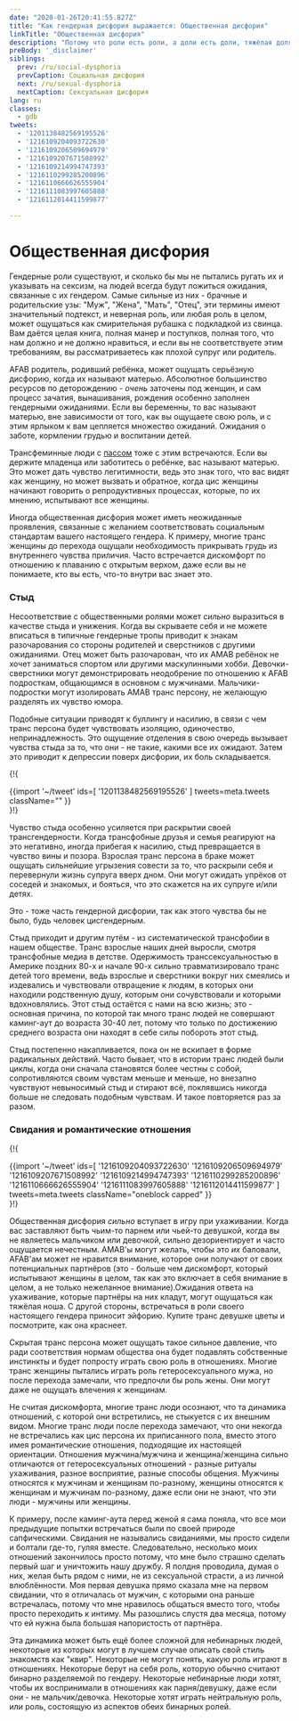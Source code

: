 ```yaml
---
date: "2020-01-26T20:41:55.827Z"
title: "Как гендерная дисфория выражается: Общественная дисфория"
linkTitle: "Общественная дисфория"
description: "Потому что роли есть роли, а доли есть доли, тяжёлая доля - жить в чужой роли."
preBody: '_disclaimer'
siblings:
  prev: /ru/social-dysphoria
  prevCaption: Социальная дисфория
  next: /ru/sexual-dysphoria
  nextCaption: Сексуальная дисфория
lang: ru
classes:
  - gdb
tweets:
  - '1201138482569195526'
  - '1216109204093722630'
  - '1216109206509694979'
  - '1216109207671508992'
  - '1216109214994747393'
  - '1216110299285200896'
  - '1216110666626555904'
  - '1216111083997605888'
  - '1216112014411599877'

---
```


# Общественная дисфория

Гендерные роли существуют, и сколько бы мы не пытались ругать их и указывать на сексизм, на людей всегда будут ложиться ожидания, связанные с их гендером. Самые сильные из них - брачные и родительские узы: "Муж", "Жена", "Мать", "Отец", эти термины имеют значительный подтекст, и неверная роль, или любая роль в целом, может ощущаться как смирительная рубашка с подкладкой из свинца. Вам даётся целая книга, полная манер и поступков, полная того, что нам должно и не должно нравиться, и если вы не соответствуете этим требованиям, вы рассматриваетесь как плохой супруг или родитель.

AFAB родитель, родивший ребёнка, может ощущать серьёзную дисфорию, когда их называют матерью. Абсолютное большинство ресурсов по деторождению - *очень* заточены под женщин, и сам процесс зачатия, вынашивания, рождения особенно заполнен гендерными ожиданиями. Если вы беременны, то вас называют матерью, вне зависимости от того, как вы ощущаете свою роль, и с этим ярлыком к вам цепляется множество ожиданий. Ожидания о заботе, кормлении грудью и воспитании детей.

Трансфеминные люди с [пассом](https://ru.wikipedia.org/wiki/%D0%9F%D0%B0%D1%81%D1%81_(%D1%82%D1%80%D0%B0%D0%BD%D1%81%D0%B3%D0%B5%D0%BD%D0%B4%D0%B5%D1%80%D0%BD%D0%BE%D1%81%D1%82%D1%8C)) тоже с этим встречаются. Если вы держите младенца или заботитесь о ребёнке, вас называют матерью. Это может дать чувство легитимности, ведь это знак того, что вас видят как женщину, но может вызвать и обратное, когда цис женщины начинают говорить о репродуктивных процессах, которые, по их мнению, испытывают все женщины.

Иногда общественная дисфория может иметь неожиданные проявления, связанные с желанием соответствовать социальным стандартам вашего настоящего гендера. К примеру, многие транс женщины до перехода ощущали необходимость прикрывать грудь из внутреннего чувства приличия. Часто встречается дискомфорт по отношению к плаванию с открытым верхом, даже если вы не понимаете, кто вы есть, что-то внутри вас знает это.

### Стыд

Несоответствие с общественными ролями может *сильно* выразиться в качестве стыда и унижения. Когда вы скрываете себя и не можете вписаться в типичные гендерные тропы приводит к знакам разочарования со стороны родителей и сверстников с другими ожиданиями. Отец может быть разочарован, что их AMAB ребёнок не хочет заниматься спортом или другими маскулинными хобби. Девочки-сверстники могут демонстрировать неодобрение по отношению к AFAB подросткам, общающимся в основном с мужчинами. Мальчики-подростки могут изолировать AMAB транс персону, не желающую разделять их чувство юмора.

Подобные ситуации приводят к буллингу и насилию, в связи с чем транс персона будет чувствовать изоляцию, одиночество, непринадлежность. Это ощущение отделения в свою очередь вызывает чувства стыда за то, что они - не такие, какими все их ожидают. Затем это приводит к депрессии поверх дисфории, их боль складывается.

{!{ <div class="gutter">{{import '~/tweet' ids=[
    '1201138482569195526'
] tweets=meta.tweets className="" }}</div> }!}
<!--
Чувство вины - побочный продукт стыда, стыд - побочный продукт трансфобии, трансфобия - побочный продукт лжи, основанной на страхе.

Как только вы понимаете это, вы начинаете видеть "трансгендерность" тем, чем она является...прекрасным проявлением природы. Даром, которым стоит дорожить, а не проклятием, которое следует скрывать.
-->

Чувство стыда особенно усиляется при раскрытии своей трансгендерности. Когда трансфобные друзья и семья реагируют на это негативно, иногда прибегая к насилию, стыд превращается в чувство вины и позора. Взрослая транс персона в браке может ощущать сильнейшие угрызения совести за то, что раскрыли себя и перевернули жизнь супруга вверх дном. Они могут ожидать упрёков от соседей и знакомых, и бояться, что это скажется на их супруге и/или детях.

Это - тоже часть гендерной дисфории, так как этого чувства бы не было, будь человек цисгендерным.

Стыд приходит и другим путём - из систематической трансфобии в нашем обществе. Транс взрослые наших дней выросли, смотря трансфобные медиа в детстве. Одержимость транссексуальностью в Америке поздних 80-х и начале 90-х сильно травматизировало транс детей того времени, ведь взрослые и сверстники вокруг них смеялись и издевались и чувствовали отвращение к людям, в которых они находили родственную душу, которым они сочувствовали и которыми вдохновлялись. Этот стыд остаётся с нами на всю жизнь; это - основная причина, по которой так много транс людей не совершают каминг-аут до возраста 30-40 лет, потому что только по достижению среднего возраста они находят в себе силы побороть этот стыд.

Стыд постепенно накапливается, пока он не вскипает в форме радикальных действий. Часто бывает, что в истории транс людей были циклы, когда они сначала становятся более честны с собой, сопротивляются своим чувстам меньше и меньше, но внезапно чувствуют невыносимый стыд и стирают всё, поклявшись никогда больше не следовать подобным чувствам. И такое повторяется раз за разом.

### Свидания и романтические отношения

{!{ <div class="gutter">{{import '~/tweet' ids=[
  '1216109204093722630'
  '1216109206509694979'
  '1216109207671508992'
  '1216109214994747393'
  '1216110299285200896'
  '1216110666626555904'
  '1216111083997605888'
  '1216112014411599877'
] tweets=meta.tweets className="oneblock capped" }}</div> }!}
<!--
Да, я понимаю общую идею. Транс девушки выросли под ложным предположением, что они - парни, и от них предполагалось/ожидалось/их вырастили для испытания и выражения нормативного гетеросексуального влечения к женщинам. Если вы - транс лесбиянка, вы совершаете переход, но вам всё ещё нравятся женщины. Так что, ничего не поменялось? Нет
---
Давайте поговорим поподробнее. Во-первых, надо отметить, что большая часть транс лесбиянок не испытывает нормативное гетеросексуальное влечение к женщинам, подобное влечению цисгет мужчин. Дисфория и гендерная путаница наводят в этом беспорядок
---
До перехода, сама мысль сексуальных или романтических отношений с девушкой вызывала во мне тошноту, потому что при этом на меня бы ложилась маскулинная роль - роль парня, мужчины-любовника - и это вводило мою латентную дисфорию в овердрайв
---
Когда я совершила переход, семья и друзья полагали, что мне будут только, или в основном, нравится мужчины. Каждое поглощённое мной культурное послание про женщин (включая транс женщин) говорило мне, что мне должны нравиться мужчины
---
Многие системы медицинской помощи транс людям действуют на очень очень грубой системе, когда цис доктор спрашивает вас что-то вроде "с какими игрушками вы играли в детстве?" чтобы узнать, насколько вы совпадаете с тем, какой женщина "должна быть". И женщинам "должны" нравиться мужчины
---
Поэтому транс лесбиянки встречают много внутреннего и внешнего давления к тому, чтобы отказаться от лесбиянства и ощутить влечение к мужчинам. Это - совсем не то, что ощущают гетеро мужчины, но очень похоже на то, что ощущают цис лесбиянки!
---
Наконец, то, как транс лесбиянки ощущают влечение, сексуальное или романтическое, к другим женщинам. Оно не ощущается как цисгет влечение. Оно не отягощено всеми этими странными, грубыми ожиданиями. Я не вижу ничего из этого в своей жизни
-->

Общественная дисфория *сильно* вступает в игру при ухаживании. Когда вас заставляют быть чьим-то парнем или чьей-то девушкой, когда вы не являетесь мальчиком или девочкой, сильно дезориентирует и часто ощущается нечестным. AMAB'ы могут желать, чтобы это *их* баловали, AFAB'ам может не нравится внимание, которое они получают от своих потенциальных партнёров (это - больше чем дискомфорт, который испытывают женщины в целом, так как это включает в себя внимание в целом, а не только нежеланное внимание).Ожидания ответа на ухаживание, которые партнёры на них кладут, могут ощущаться как тяжёлая ноша. С другой стороны, встречаться в роли своего настоящего гендера приносит эйфорию. Купите транс девушке цветы и посмотрите, как она краснеет.

Скрытая транс персона может ощущать такое сильное давление, что ради соответствия нормам общества она будет подавлять собственные инстинкты и будет попросту играть свою роль в отношениях. Многие транс женщины пытались играть роль гетеросексуального мужа, но после перехода замечали, что предпочли бы роль жены. Они могут даже не ощущать влечения к женщинам.

Не считая дискомфорта, многие транс люди осознают, что та динамика отношений, с которой они встретились, не стыкуется с их внешним видом. Многие транс люди после перехода замечают, что они некогда не встречались как цис персона их приписанного пола, вместо этого имея романтические отношения, подходящие их настоящей ориентации. Отношения мужчина/мужчина и женщина/женщина сильно отличаются от гетеросексуальных отношений - разные ритуалы ухаживания, разное восприятие, разные способы общения. Мужчины относятся к мужчинам и женщинам по-разному, женщины относятся к женщинам и мужчинам по-разному, даже если они не знают, что эти люди - мужчины или женщины.

К примеру, после каминг-аута перед женой я сама поняла, что все мои предыдущие попытки встречаться были по своей природе сапфическими. Свидания не назывались свиданиями, мы просто сидели и болтали где-то, гуляя вместе. Следовательно, несколько моих отношений закончилось просто потому, что мне было страшно сделать первый шаг и уничтожить нашу дружбу. Я полдня проводила, думая о них, желая быть рядом с ними, не из сексуальной страсти, а из личной влюблённости. Моя первая девушка прямо сказала мне на первом свидании, что я отличалась от мужчин, с которыми она раньше встречалась, потому что мне нравилось общаться вместо того, чтобы просто переходить к интиму. Мы разошлись спустя два месяца, потому что ей нужна была большая напористость от партнёра.

Эта динамика может быть ещё более сложной для небинарных людей, некоторые из которых могут в лучшем случае описать свой стиль знакомств как "квир". Некоторые не могут понять, какую роль играют в отношениях. Некоторые берут на себя роль, которую обычно считают бинарно разделяемой по гендеру. Некоторые небинарные люди хотят, чтобы их воспринимали в отношениях как парня/девушку, даже если они - не мальчик/девочка. Некоторые хотят играть нейтральную роль, или роль, состоящую из аспектов обеих бинарных ролей.
